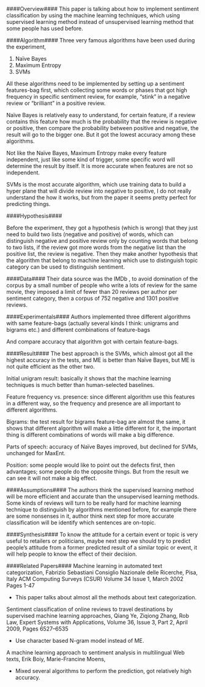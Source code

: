 ####Overview####
This paper is talking about how to implement sentiment classification by using the machine learning techniques, which using supervised learning method instead of unsupervised learning method that some people has used before.

####Algorithm####
Three very famous algorithms have been used during the experiment, 

1.	Naïve Bayes
2.	Maximum Entropy
3.	SVMs

All these algorithms need to be implemented by setting up a sentiment features-bag first, which collecting some words or phases that got high frequency in specific sentiment review, for example, “stink” in a negative review or “brilliant” in a positive review.

Naïve Bayes is relatively easy to understand, for certain feature, if a review contains this feature how much is the probability that the review is negative or positive, then compare the probability between positive and negative, the result will go to the bigger one. But it got the lowest accuracy among these algorithms.

Not like the Naïve Bayes, Maximum Entropy make every feature independent, just like some kind of trigger, some specific word will determine the result by itself. It is more accurate when features are not so independent.

SVMs is the most accurate algorithm, which use training data to build a hyper plane that will divide review into negative to positive, I do not really understand the how it works, but from the paper it seems pretty perfect for predicting things.


####Hypothesis####

Before the experiment, they got a hypothesis (which is wrong) that they just need to build two lists (negative and positive) of words, which can distinguish negative and positive review only by counting words that belong to two lists, if the review got more words from the negative list than the positive list, the review is negative.
Then they make another hypothesis that the algorithm that belong to machine learning which use to distinguish topic category can be used to distinguish sentiment.

####Data####
Their data source was the IMDb , to avoid domination of the corpus by a small number of people who write a lots of review for the same movie, they imposed a limit of fewer than 20 reviews per author per sentiment category, then a corpus of 752 negative and 1301 positive reviews.

####Experimentals####
Authors implemented three different algorithms with same feature-bags (actually several kinds I think: unigrams and bigrams etc.) and different combinations of feature-bags

And compare accuracy that algorithm got with certain feature-bags.

####Result####
The best approach is the SVMs, which almost got all the highest accuracy in the tests, and ME is better than Naïve Bayes, but ME is not quite efficient as the other two.

Initial unigram result: basically it shows that the machine learning techniques is much better than human-selected baselines.

Feature frequency vs. presence: since different algorithm use this features in a different way, so the frequency and presence are all important to different algorithms.

Bigrams: the test result for bigrams feature-bag are almost the same, it shows that different algorithm will make a little different for it, the important thing is different combinations of words will make a big difference.

Parts of speech: accuracy of Naïve Bayes improved, but declined for SVMs, unchanged for MaxEnt.

Position: some people would like to point out the defects first, then advantages; some people do the opposite things. But from the result we can see it will not make a big effect. 

####Assumptions####
The authors think the supervised learning method will be more efficient and accurate than the unsupervised learning methods.
Some kinds of reviews will turn to be really hard for machine learning technique to distinguish by algorithms mentioned before, for example there are some nonsenses in it, author think next step for more accurate classification will be identify which sentences are on-topic.

####Synthesis####
To know the attitude for a certain event or topic is very useful to retailers or politicians, maybe next step we should try to predict people’s attitude from a former predicted result of a similar topic or event, it will help people to know the effect of their decision.

####Related Papers####
Machine learning in automated text categorization, 
Fabrizio Sebastiani	Consiglio Nazionale delle Ricerche, Pisa, Italy 
ACM Computing Surveys (CSUR) Volume 34 Issue 1, March 2002 
Pages 1-47
- This paper talks about almost all the methods about text categorization.


Sentiment classification of online reviews to travel destinations by supervised machine learning approaches,
Qiang Ye, Ziqiong Zhang, Rob Law, 
Expert Systems with Applications, Volume 36, Issue 3, Part 2, April 2009, Pages 6527–6535
- Use character based N-gram model instead of ME.

A machine learning approach to sentiment analysis in multilingual Web texts,
Erik Boiy, Marie-Francine Moens,
- Mixed several algorithms to perform the prediction, got relatively high accuracy.
